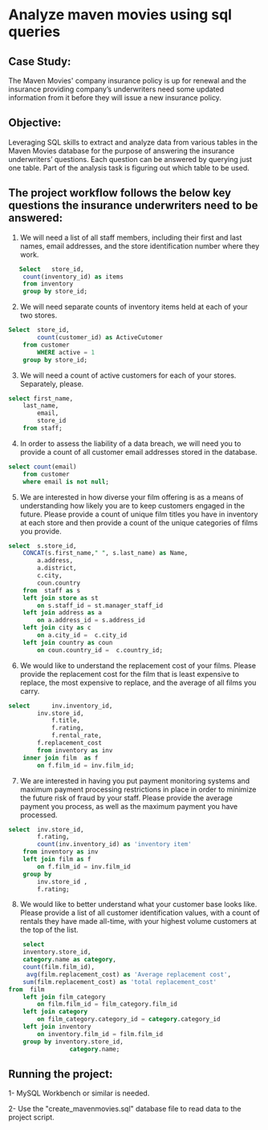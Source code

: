 
# Analyze maven movies using sql queries



## Case Study:
The Maven Movies' company insurance policy is up for renewal and the insurance providing company’s underwriters need some updated information from it before they will issue a new insurance policy.

## Objective:
Leveraging SQL skills to extract and analyze data from various tables in the Maven Movies database for the purpose of answering the insurance underwriters’ questions. Each question can be answered by querying just one table. Part of the analysis task is figuring out which table to be used.

## The project workflow follows the below key questions the insurance underwriters need to be answered:

1. We will need a list of all staff members, including their first and last names, email addresses, and the store identification number where they work.
```sql
   Select   store_id,
	count(inventory_id) as items 
	from inventory 
	group by store_id;
  ```
2. We will need separate counts of inventory items held at each of your two stores.
```sql
Select  store_id,
      	count(customer_id) as ActiveCutomer
  	from customer
		WHERE active = 1
	group by store_id;
```
3. We will need a count of active customers for each of your stores. Separately, please.
```sql
select first_name,
	last_name,
        email,
        store_id
	from staff;
```
4. In order to assess the liability of a data breach, we will need you to provide a count of all customer email addresses stored in the database.
```sql
select count(email)
	from customer
    where email is not null;
```
5. We are interested in how diverse your film offering is as a means of understanding how likely you are to keep customers engaged in the future. Please provide a count of unique film titles you have in inventory at each store and then provide a count of the unique categories of films you provide.
```sql
select  s.store_id,
	CONCAT(s.first_name," ", s.last_name) as Name,
        a.address,
        a.district,
        c.city,
        coun.country
	from  staff as s
    left join store as st
		on s.staff_id = st.manager_staff_id 
    left join address as a
		on a.address_id = s.address_id
	left join city as c
		on a.city_id =  c.city_id
    left join country as coun
		on coun.country_id =  c.country_id;
```
6. We would like to understand the replacement cost of your films. Please provide the replacement cost for the film that is least expensive to replace, the most expensive to replace, and the average of all films you carry.
```sql
select      inv.inventory_id,
	    inv.store_id,
            f.title,
            f.rating,
            f.rental_rate,
	    f.replacement_cost
		from inventory as inv
	inner join film  as f
		on f.film_id = inv.film_id;
```
7. We are interested in having you put payment monitoring systems and maximum payment processing restrictions in place in order to minimize the future risk of fraud by your staff. Please provide the average payment you process, as well as the maximum payment you have processed.
```sql
select  inv.store_id,
        f.rating,
        count(inv.inventory_id) as 'inventory item'
	from inventory as inv
	left join film as f
		on f.film_id = inv.film_id
	group by 
		inv.store_id ,
		f.rating;
```
8. We would like to better understand what your customer base looks like. Please provide a list of all customer identification values, with a count of rentals they have made all-time, with your highest volume customers at the top of the list.
```sql
    select 
	inventory.store_id,
	category.name as category, 
	count(film.film_id),
	 avg(film.replacement_cost) as 'Average replacement cost',
	sum(film.replacement_cost) as 'total replacement_cost'
from  film
    left join film_category
		on film.film_id = film_category.film_id
	left join category
		on film_category.category_id = category.category_id
	left join inventory
		on inventory.film_id = film.film_id
	group by inventory.store_id,
			     category.name;
```
## Running the project:
1- MySQL Workbench or similar is needed. 

2- Use the "create_mavenmovies.sql" database file to read data to the project script.
